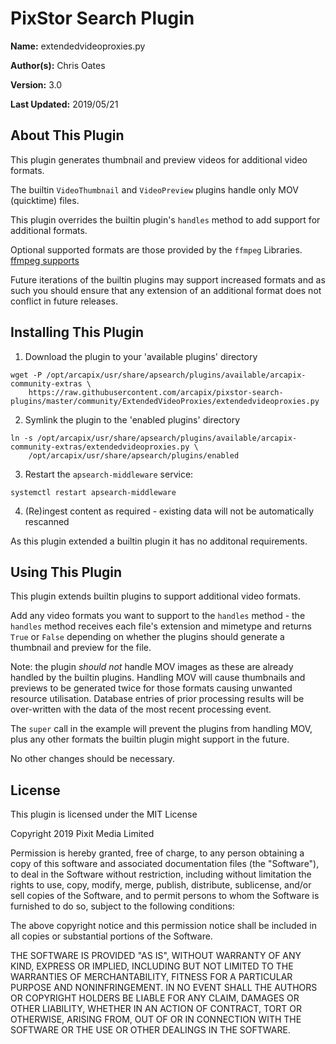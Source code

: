 # PixStor Search Plugin

**Name:** extendedvideoproxies.py

**Author(s):** Chris Oates

**Version:** 3.0

**Last Updated:** 2019/05/21


## About This Plugin

This plugin generates thumbnail and preview videos for additional video formats.

The builtin `VideoThumbnail` and `VideoPreview` plugins handle only MOV (quicktime) files.

This plugin overrides the builtin plugin's `handles` method to add support for additional formats.

Optional supported formats are those provided by the `ffmpeg` Libraries.
[ffmpeg supports](https://ffmpeg.org/ffmpeg-formats.html)

Future iterations of the builtin plugins may support increased formats and as such
you should ensure that any extension of an additional format does not conflict in future releases.


## Installing This Plugin

1. Download the plugin to your 'available plugins' directory

``` shell
wget -P /opt/arcapix/usr/share/apsearch/plugins/available/arcapix-community-extras \
    https://raw.githubusercontent.com/arcapix/pixstor-search-plugins/master/community/ExtendedVideoProxies/extendedvideoproxies.py
```

2. Symlink the plugin to the 'enabled plugins' directory

``` shell
ln -s /opt/arcapix/usr/share/apsearch/plugins/available/arcapix-community-extras/extendedvideoproxies.py \
    /opt/arcapix/usr/share/apsearch/plugins/enabled
```

3. Restart the `apsearch-middleware` service:

``` shell
systemctl restart apsearch-middleware
```

4. (Re)ingest content as required - existing data will not be automatically rescanned

As this plugin extended a builtin plugin it has no additonal requirements.


## Using This Plugin

This plugin extends builtin plugins to support additional video formats.

Add any video formats you want to support to the `handles` method - the `handles` method receives each file's extension and mimetype
and returns `True` or `False` depending on whether the plugins should generate a thumbnail and preview for the file.

Note: the plugin *should not* handle MOV images as these are already handled by the builtin plugins.
Handling MOV will cause thumbnails and previews to be generated twice for those formats causing unwanted resource utilisation.
Database entries of prior processing results will be over-written with the data of the most recent processing event.

The `super` call in the example will prevent the plugins from handling MOV,
plus any other formats the builtin plugin might support in the future.

No other changes should be necessary.


## License

This plugin is licensed under the MIT License

Copyright 2019 Pixit Media Limited

Permission is hereby granted, free of charge, to any person obtaining a copy of this software and associated documentation files (the "Software"), to deal in the Software without restriction, including without limitation the rights to use, copy, modify, merge, publish, distribute, sublicense, and/or sell copies of the Software, and to permit persons to whom the Software is furnished to do so, subject to the following conditions:

The above copyright notice and this permission notice shall be included in all copies or substantial portions of the Software.

THE SOFTWARE IS PROVIDED "AS IS", WITHOUT WARRANTY OF ANY KIND, EXPRESS OR IMPLIED, INCLUDING BUT NOT LIMITED TO THE WARRANTIES OF MERCHANTABILITY, FITNESS FOR A PARTICULAR PURPOSE AND NONINFRINGEMENT. IN NO EVENT SHALL THE AUTHORS OR COPYRIGHT HOLDERS BE LIABLE FOR ANY CLAIM, DAMAGES OR OTHER LIABILITY, WHETHER IN AN ACTION OF CONTRACT, TORT OR OTHERWISE, ARISING FROM, OUT OF OR IN CONNECTION WITH THE SOFTWARE OR THE USE OR OTHER DEALINGS IN THE SOFTWARE.
